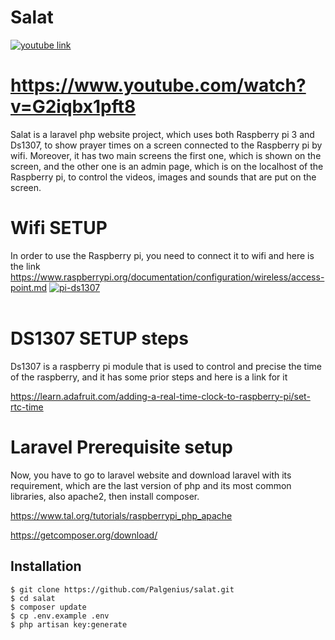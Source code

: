 # Salat

[![youtube link](http://img.youtube.com/vi/G2iqbx1pft8/0.jpg)](https://www.youtube.com/watch?v=G2iqbx1pft8) 
# https://www.youtube.com/watch?v=G2iqbx1pft8


Salat is a laravel php website project, which uses both Raspberry pi 3 and Ds1307, to show prayer times on a screen connected to the Raspberry pi by wifi. Moreover, it has two main screens the first one, which is shown on the screen, and the other one is an admin page, which is on the localhost of the Raspberry pi, to control the videos, images and sounds that are put on the screen. 

# Wifi SETUP
In order to use the Raspberry pi, you need to connect it to wifi and here is the link
https://www.raspberrypi.org/documentation/configuration/wireless/access-point.md
<a href="https://ibb.co/GH8c4pc"><img src="https://i.ibb.co/wcPMFgM/pi-ds1307.jpg" alt="pi-ds1307" border="0"></a><br /><br />

# DS1307  SETUP steps
Ds1307 is a raspberry pi module that is used to control and precise the time of the raspberry, and it has some prior steps and here is a link for it

https://learn.adafruit.com/adding-a-real-time-clock-to-raspberry-pi/set-rtc-time

# Laravel Prerequisite setup
Now, you have  to go to laravel website and download laravel with its requirement, which are the last version of php and its most common libraries, also apache2, then install composer.

https://www.tal.org/tutorials/raspberrypi_php_apache

https://getcomposer.org/download/


## Installation

```
$ git clone https://github.com/Palgenius/salat.git
$ cd salat
$ composer update
$ cp .env.example .env
$ php artisan key:generate
```



